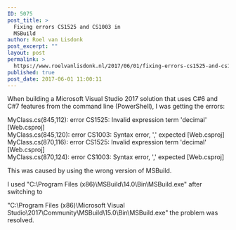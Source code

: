 ```yaml
---
ID: 5075
post_title: >
  Fixing errors CS1525 and CS1003 in
  MSBuild
author: Roel van Lisdonk
post_excerpt: ""
layout: post
permalink: >
  https://www.roelvanlisdonk.nl/2017/06/01/fixing-errors-cs1525-and-cs1003-in-msbuild/
published: true
post_date: 2017-06-01 11:00:11
---
```

<p>When building a Microsoft Visual Studio 2017 solution that uses C#6 and C#7 features from the command line (PowerShell), I was getting the errors:</p>    <p>MyClass.cs(845,112): error CS1525: Invalid expression term 'decimal' [Web.csproj]   <br />MyClass.cs(845,120): error CS1003: Syntax error, ',' expected [Web.csproj]    <br />MyClass.cs(870,116): error CS1525: Invalid expression term 'decimal' [Web.csproj]    <br />MyClass.cs(870,124): error CS1003: Syntax error, ',' expected [Web.csproj]</p>    <p>This was caused by using the wrong version of MSBuild.</p>  <p>I used &quot;C:\Program Files (x86)\MSBuild\14.0\Bin\MSBuild.exe&quot; after switching to</p>  <p>&quot;C:\Program Files (x86)\Microsoft Visual Studio\2017\Community\MSBuild\15.0\Bin\MSBuild.exe&quot;<strong> </strong>the problem was resolved.</p>